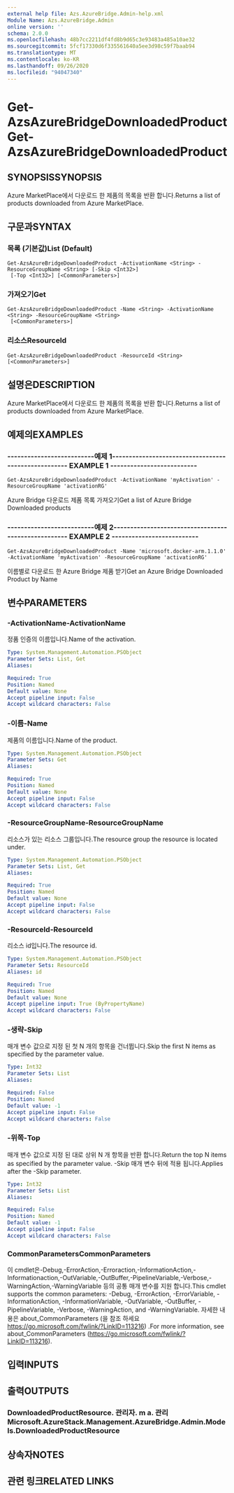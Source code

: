 ```yaml
---
external help file: Azs.AzureBridge.Admin-help.xml
Module Name: Azs.AzureBridge.Admin
online version: ''
schema: 2.0.0
ms.openlocfilehash: 48b7cc2211df4fd8b9d65c3e93483a485a10ae32
ms.sourcegitcommit: 5fcf17330d6f335561640a5ee3d98c59f7baab94
ms.translationtype: MT
ms.contentlocale: ko-KR
ms.lasthandoff: 09/26/2020
ms.locfileid: "94047340"
---
```

# <span data-ttu-id="dee0a-101">Get-AzsAzureBridgeDownloadedProduct</span><span class="sxs-lookup"><span data-stu-id="dee0a-101">Get-AzsAzureBridgeDownloadedProduct</span></span>

## <span data-ttu-id="dee0a-102">SYNOPSIS</span><span class="sxs-lookup"><span data-stu-id="dee0a-102">SYNOPSIS</span></span>
<span data-ttu-id="dee0a-103">Azure MarketPlace에서 다운로드 한 제품의 목록을 반환 합니다.</span><span class="sxs-lookup"><span data-stu-id="dee0a-103">Returns a list of products downloaded from Azure MarketPlace.</span></span>

## <span data-ttu-id="dee0a-104">구문과</span><span class="sxs-lookup"><span data-stu-id="dee0a-104">SYNTAX</span></span>

### <span data-ttu-id="dee0a-105">목록 (기본값)</span><span class="sxs-lookup"><span data-stu-id="dee0a-105">List (Default)</span></span>
```
Get-AzsAzureBridgeDownloadedProduct -ActivationName <String> -ResourceGroupName <String> [-Skip <Int32>]
 [-Top <Int32>] [<CommonParameters>]
```

### <span data-ttu-id="dee0a-106">가져오기</span><span class="sxs-lookup"><span data-stu-id="dee0a-106">Get</span></span>
```
Get-AzsAzureBridgeDownloadedProduct -Name <String> -ActivationName <String> -ResourceGroupName <String>
 [<CommonParameters>]
```

### <span data-ttu-id="dee0a-107">리소스</span><span class="sxs-lookup"><span data-stu-id="dee0a-107">ResourceId</span></span>
```
Get-AzsAzureBridgeDownloadedProduct -ResourceId <String> [<CommonParameters>]
```

## <span data-ttu-id="dee0a-108">설명은</span><span class="sxs-lookup"><span data-stu-id="dee0a-108">DESCRIPTION</span></span>
<span data-ttu-id="dee0a-109">Azure MarketPlace에서 다운로드 한 제품의 목록을 반환 합니다.</span><span class="sxs-lookup"><span data-stu-id="dee0a-109">Returns a list of products downloaded from Azure MarketPlace.</span></span>

## <span data-ttu-id="dee0a-110">예제의</span><span class="sxs-lookup"><span data-stu-id="dee0a-110">EXAMPLES</span></span>

### <span data-ttu-id="dee0a-111">--------------------------예제 1--------------------------</span><span class="sxs-lookup"><span data-stu-id="dee0a-111">-------------------------- EXAMPLE 1 --------------------------</span></span>
```
Get-AzsAzureBridgeDownloadedProduct -ActivationName 'myActivation' -ResourceGroupName 'activationRG'
```

<span data-ttu-id="dee0a-112">Azure Bridge 다운로드 제품 목록 가져오기</span><span class="sxs-lookup"><span data-stu-id="dee0a-112">Get a list of Azure Bridge Downloaded products</span></span>

### <span data-ttu-id="dee0a-113">--------------------------예제 2--------------------------</span><span class="sxs-lookup"><span data-stu-id="dee0a-113">-------------------------- EXAMPLE 2 --------------------------</span></span>
```
Get-AzsAzureBridgeDownloadedProduct -Name 'microsoft.docker-arm.1.1.0' -ActivationName 'myActivation' -ResourceGroupName 'activationRG'
```

<span data-ttu-id="dee0a-114">이름별로 다운로드 한 Azure Bridge 제품 받기</span><span class="sxs-lookup"><span data-stu-id="dee0a-114">Get an Azure Bridge Downloaded Product by Name</span></span>

## <span data-ttu-id="dee0a-115">변수</span><span class="sxs-lookup"><span data-stu-id="dee0a-115">PARAMETERS</span></span>

### <span data-ttu-id="dee0a-116">-ActivationName</span><span class="sxs-lookup"><span data-stu-id="dee0a-116">-ActivationName</span></span>
<span data-ttu-id="dee0a-117">정품 인증의 이름입니다.</span><span class="sxs-lookup"><span data-stu-id="dee0a-117">Name of the activation.</span></span>

```yaml
Type: System.Management.Automation.PSObject
Parameter Sets: List, Get
Aliases: 

Required: True
Position: Named
Default value: None
Accept pipeline input: False
Accept wildcard characters: False
```

### <span data-ttu-id="dee0a-118">-이름</span><span class="sxs-lookup"><span data-stu-id="dee0a-118">-Name</span></span>
<span data-ttu-id="dee0a-119">제품의 이름입니다.</span><span class="sxs-lookup"><span data-stu-id="dee0a-119">Name of the product.</span></span>

```yaml
Type: System.Management.Automation.PSObject
Parameter Sets: Get
Aliases: 

Required: True
Position: Named
Default value: None
Accept pipeline input: False
Accept wildcard characters: False
```

### <span data-ttu-id="dee0a-120">-ResourceGroupName</span><span class="sxs-lookup"><span data-stu-id="dee0a-120">-ResourceGroupName</span></span>
<span data-ttu-id="dee0a-121">리소스가 있는 리소스 그룹입니다.</span><span class="sxs-lookup"><span data-stu-id="dee0a-121">The resource group the resource is located under.</span></span>

```yaml
Type: System.Management.Automation.PSObject
Parameter Sets: List, Get
Aliases: 

Required: True
Position: Named
Default value: None
Accept pipeline input: False
Accept wildcard characters: False
```

### <span data-ttu-id="dee0a-122">-ResourceId</span><span class="sxs-lookup"><span data-stu-id="dee0a-122">-ResourceId</span></span>
<span data-ttu-id="dee0a-123">리소스 id입니다.</span><span class="sxs-lookup"><span data-stu-id="dee0a-123">The resource id.</span></span>

```yaml
Type: System.Management.Automation.PSObject
Parameter Sets: ResourceId
Aliases: id

Required: True
Position: Named
Default value: None
Accept pipeline input: True (ByPropertyName)
Accept wildcard characters: False
```

### <span data-ttu-id="dee0a-124">-생략</span><span class="sxs-lookup"><span data-stu-id="dee0a-124">-Skip</span></span>
<span data-ttu-id="dee0a-125">매개 변수 값으로 지정 된 첫 N 개의 항목을 건너뜁니다.</span><span class="sxs-lookup"><span data-stu-id="dee0a-125">Skip the first N items as specified by the parameter value.</span></span>

```yaml
Type: Int32
Parameter Sets: List
Aliases: 

Required: False
Position: Named
Default value: -1
Accept pipeline input: False
Accept wildcard characters: False
```

### <span data-ttu-id="dee0a-126">-위쪽</span><span class="sxs-lookup"><span data-stu-id="dee0a-126">-Top</span></span>
<span data-ttu-id="dee0a-127">매개 변수 값으로 지정 된 대로 상위 N 개 항목을 반환 합니다.</span><span class="sxs-lookup"><span data-stu-id="dee0a-127">Return the top N items as specified by the parameter value.</span></span>
<span data-ttu-id="dee0a-128">-Skip 매개 변수 뒤에 적용 됩니다.</span><span class="sxs-lookup"><span data-stu-id="dee0a-128">Applies after the -Skip parameter.</span></span>

```yaml
Type: Int32
Parameter Sets: List
Aliases: 

Required: False
Position: Named
Default value: -1
Accept pipeline input: False
Accept wildcard characters: False
```

### <span data-ttu-id="dee0a-129">CommonParameters</span><span class="sxs-lookup"><span data-stu-id="dee0a-129">CommonParameters</span></span>
<span data-ttu-id="dee0a-130">이 cmdlet은-Debug,-ErrorAction,-Erroraction,-InformationAction,-Informationaction,-OutVariable,-OutBuffer,-PipelineVariable,-Verbose,-WarningAction,-WarningVariable 등의 공통 매개 변수를 지원 합니다.</span><span class="sxs-lookup"><span data-stu-id="dee0a-130">This cmdlet supports the common parameters: -Debug, -ErrorAction, -ErrorVariable, -InformationAction, -InformationVariable, -OutVariable, -OutBuffer, -PipelineVariable, -Verbose, -WarningAction, and -WarningVariable.</span></span> <span data-ttu-id="dee0a-131">자세한 내용은 about_CommonParameters (을 참조 하세요 https://go.microsoft.com/fwlink/?LinkID=113216) .</span><span class="sxs-lookup"><span data-stu-id="dee0a-131">For more information, see about_CommonParameters (https://go.microsoft.com/fwlink/?LinkID=113216).</span></span>

## <span data-ttu-id="dee0a-132">입력</span><span class="sxs-lookup"><span data-stu-id="dee0a-132">INPUTS</span></span>

## <span data-ttu-id="dee0a-133">출력</span><span class="sxs-lookup"><span data-stu-id="dee0a-133">OUTPUTS</span></span>

### <span data-ttu-id="dee0a-134">DownloadedProductResource. 관리자. m a. 관리</span><span class="sxs-lookup"><span data-stu-id="dee0a-134">Microsoft.AzureStack.Management.AzureBridge.Admin.Models.DownloadedProductResource</span></span>

## <span data-ttu-id="dee0a-135">상속자</span><span class="sxs-lookup"><span data-stu-id="dee0a-135">NOTES</span></span>

## <span data-ttu-id="dee0a-136">관련 링크</span><span class="sxs-lookup"><span data-stu-id="dee0a-136">RELATED LINKS</span></span>

